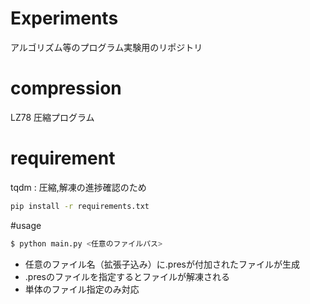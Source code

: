 # Experiments
アルゴリズム等のプログラム実験用のリポジトリ

# compression
LZ78 圧縮プログラム

# requirement
tqdm : 圧縮,解凍の進捗確認のため
```bash
pip install -r requirements.txt
```

#usage
```bash
$ python main.py <任意のファイルパス>
```

* 任意のファイル名（拡張子込み）に.presが付加されたファイルが生成
* .presのファイルを指定するとファイルが解凍される
* 単体のファイル指定のみ対応
